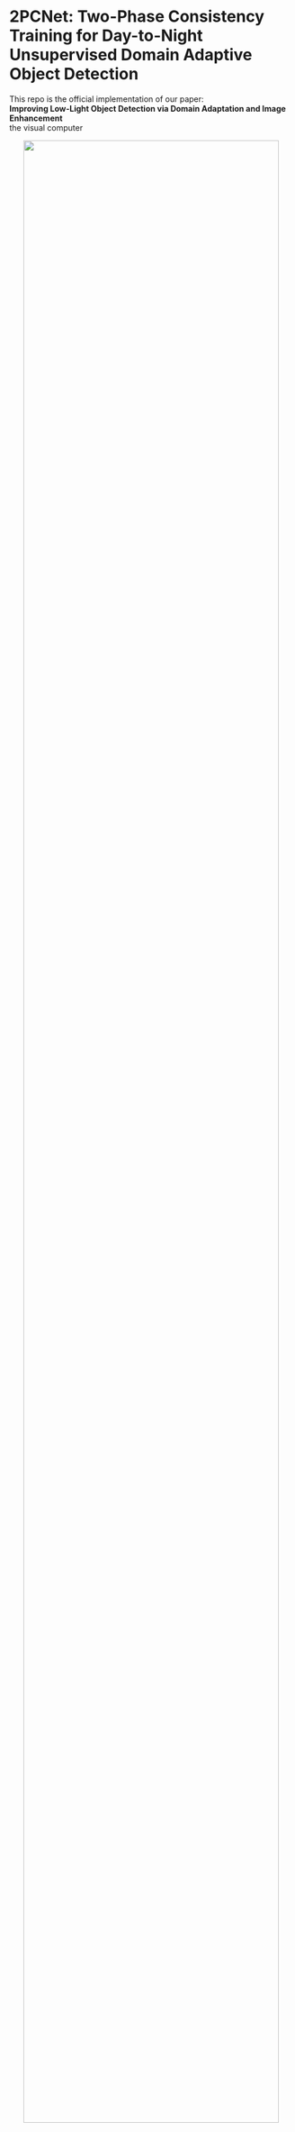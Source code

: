 # 2PCNet: Two-Phase Consistency Training for Day-to-Night Unsupervised Domain Adaptive Object Detection

This repo is the official implementation of our paper: <br>
**Improving Low-Light Object Detection via Domain Adaptation and Image Enhancement**<br>
the visual computer <br>

<p align="center">
<img src="ilod.jpg" width="95%">
</p>


# Installation

## Prerequisites

- Python ≥ 3.6
- PyTorch ≥ 1.5 and torchvision that matches the PyTorch installation.
- [Detectron2 == 0.6](https://detectron2.readthedocs.io/en/latest/tutorials/install.html)


## Dataset download
1. Download the datasets (BDD100K / SHIFT)

2. Split BDD100K and SHIFT into day and night labels using dataset information. Convert BDD100K and SHIFT labels to coco format. Alternatively, you can download our split (https://www.dropbox.com/scl/fo/258uzp6i0dz17zsj234r6/h?dl=0&rlkey=kb6brfk1oqc1ddsa3ulz8v9ei).

3. Organize the dataset with the following format

```shell
2pcnet/
└── datasets/
    └── bdd100k/
        ├── train/ 
            ├── img00001.jpg
            ├──...
        ├── val/ 
            ├── img00003.jpg
            ├──...
        ├── train_day.json
        ├── train_night.json
        ├── val_night.json
    └── shift/
        ├── train/ 
            ├── folder1
            ├──...
        ├── val/ 
            ├── folder1
            ├──...
        ├── train_day.json
        ├── train_night.json
        ├── val_night.json

    
```

# Training

```shell
python train_net.py \
      --num-gpus 4 \
      --config configs/faster_rcnn_R50_bdd100k.yaml\
      OUTPUT_DIR output/bdd100k
```

## Resume the training

```shell
python train_net.py \
      --resume \
      --num-gpus 4 \
      --config configs/faster_rcnn_R50_bdd100k.yaml MODEL.WEIGHTS <your weight>.pth
```

## Evaluation

```shell
python train_net.py \
      --eval-only \
      --config configs/faster_rcnn_R50_bdd100k.yaml \
      MODEL.WEIGHTS <your weight>.pth
```
# Acknowledgements
Code is adapted from [Detectron2](https://github.com/facebookresearch/detectron2) and [2pcnet](https://github.com/mecarill/2pcnet).
